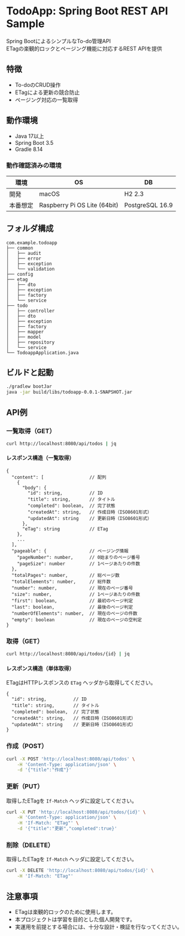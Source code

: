 # TodoApp: Spring Boot REST API Sample

Spring BootによるシンプルなTo-do管理API  
ETagの楽観的ロックとページング機能に対応するREST APIを提供

## 特徴

- To-doのCRUD操作
- ETagによる更新の競合防止
- ページング対応の一覧取得

## 動作環境

- Java 17以上
- Spring Boot 3.5
- Gradle 8.14

### 動作確認済みの環境

| 環境     | OS                           | DB              |
|----------|------------------------------|-----------------|
| 開発     | macOS                        | H2 2.3          |
| 本番想定 | Raspberry Pi OS Lite (64bit) | PostgreSQL 16.9 |

## フォルダ構成

```text
com.example.todoapp
├── common
│   ├── audit
│   ├── error
│   ├── exception
│   └── validation
├── config
├── etag
│   ├── dto
│   ├── exception
│   ├── factory
│   └── service
├── todo
│   ├── controller
│   ├── dto
│   ├── exception
│   ├── factory
│   ├── mapper
│   ├── model
│   ├── repository
│   └── service
└── TodoappApplication.java
```

## ビルドと起動

```bash
./gradlew bootJar
java -jar build/libs/todoapp-0.0.1-SNAPSHOT.jar
```

## API例

### 一覧取得（GET）

```bash
curl http://localhost:8080/api/todos | jq
```

#### レスポンス構造（一覧取得）

```text
{
  "content": [                 // 配列
    {
      "body": {
        "id": string,          // ID
        "title": string,       // タイトル
        "completed": boolean,  // 完了状態
        "createdAt": string,   // 作成日時（ISO8601形式）
        "updatedAt": string    // 更新日時（ISO8601形式）
      },
      "eTag": string           // ETag
    },
    ...
  ],
  "pageable": {                // ページング情報
    "pageNumber": number,      // 0始まりのページ番号
    "pageSize": number         // 1ページあたりの件数
  },
  "totalPages": number,        // 総ページ数
  "totalElements": number,     // 総件数
  "number": number,            // 現在のページ番号
  "size": number,              // 1ページあたりの件数
  "first": boolean,            // 最初のページ判定
  "last": boolean,             // 最後のページ判定
  "numberOfElements": number,  // 現在のページの件数
  "empty": boolean             // 現在のページの空判定
}
```

### 取得（GET）

```bash
curl http://localhost:8080/api/todos/{id} | jq
```

#### レスポンス構造（単体取得）

ETagはHTTPレスポンスの `ETag` ヘッダから取得してください。

```text
{
  "id": string,          // ID
  "title": string,       // タイトル
  "completed": boolean,  // 完了状態
  "createdAt": string,   // 作成日時（ISO8601形式）
  "updatedAt": string    // 更新日時（ISO8601形式）
}
```

### 作成（POST）

```bash
curl -X POST 'http://localhost:8080/api/todos' \
    -H 'Content-Type: application/json' \
    -d '{"title":"作成"}'
```

### 更新（PUT）

取得したETagを `If-Match` ヘッダに設定してください。

```bash
curl -X PUT 'http://localhost:8080/api/todos/{id}' \
    -H 'Content-Type: application/json' \
    -H 'If-Match: "ETag"' \
    -d '{"title":"更新","completed":true}'
```

### 削除（DELETE）

取得したETagを `If-Match` ヘッダに設定してください。

```bash
curl -X DELETE 'http://localhost:8080/api/todos/{id}' \
    -H 'If-Match: "ETag"'
```

## 注意事項

- ETagは楽観的ロックのために使用します。
- 本プロジェクトは学習を目的とした個人開発です。
- 実運用を前提とする場合には、十分な設計・検証を行なってください。
